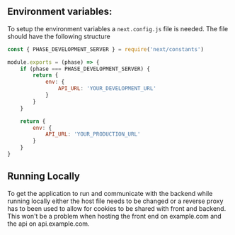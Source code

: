 ## Environment variables:
To setup the environment variables a `next.config.js` file is needed.
The file should have the following structure

```javascript
const { PHASE_DEVELOPMENT_SERVER } = require('next/constants')

module.exports = (phase) => {
    if (phase === PHASE_DEVELOPMENT_SERVER) {
        return {
            env: {
                API_URL: 'YOUR_DEVELOPMENT_URL'
            }
        }
    }

    return {
        env: {
            API_URL: 'YOUR_PRODUCTION_URL'
        }
    }
}
```

## Running Locally
To get the application to run and communicate with the backend while running locally either the host file needs to be changed or a reverse proxy has to been used to allow for cookies to be shared with front and backend. This won't be a problem when hosting the front end on example.com and the api on api.example.com.